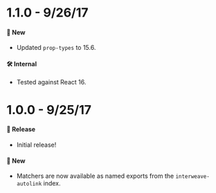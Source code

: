 # 1.1.0 - 9/26/17
#### 🚀 New
* Updated `prop-types` to 15.6.

#### 🛠 Internal
* Tested against React 16.

# 1.0.0 - 9/25/17
#### 🎉 Release
* Initial release!

#### 🚀 New
* Matchers are now available as named exports from the `interweave-autolink` index.
